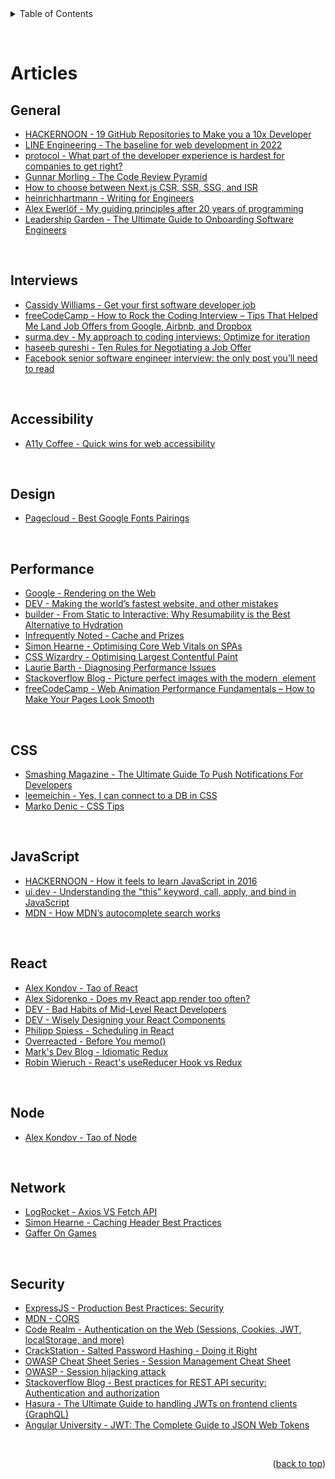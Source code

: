 <div id="top"></div>

<details>
  <summary>Table of Contents</summary>
  <a href="#articles">Articles</a>
  <ul>
    <li><a href="#general">General</a></li>
    <li><a href="#interviews">Interviews</a></li>
    <li><a href="#accessibility">Accessibility</a></li>
    <li><a href="#design">Design</a></li>
    <li><a href="#performance">Performance</a></li>
    <li><a href="#css">CSS</a></li>
    <li><a href="#javascript">JavaScript</a></li>
    <li><a href="#react">React</a></li>
    <li><a href="#node">Node</a></li>
    <li><a href="#network">Network</a></li>
    <li><a href="#security">Security</a></li>
  </ul>
</details>

&nbsp;

# Articles

## General

- [HACKERNOON - 19 GitHub Repositories to Make you a 10x Developer](https://hackernoon.com/19-github-repositories-to-make-you-a-10x-developer)
- [LINE Engineering - The baseline for web development in 2022](https://engineering.linecorp.com/en/blog/the-baseline-for-web-development-in-2022/)
- [protocol - What part of the developer experience is hardest for companies to get right?](https://www.protocol.com/braintrust/developer-experience-hardest-challenges)
- [Gunnar Morling - The Code Review Pyramid](https://www.morling.dev/blog/the-code-review-pyramid/)
- [How to choose between Next.js CSR, SSR, SSG, and ISR](https://next-usecase.thcl.dev/)
- [heinrichhartmann - Writing for Engineers](https://www.heinrichhartmann.com/posts/writing/)
- [Alex Ewerlöf - My guiding principles after 20 years of programming](https://alexewerlof.medium.com/my-guiding-principles-after-20-years-of-programming-a087dc55596c)
- [Leadership Garden - The Ultimate Guide to Onboarding Software Engineers](https://leadership.garden/onboarding-engineers/)

&nbsp;

## Interviews

- [Cassidy Williams - Get your first software developer job](https://github.com/readme/guides/first-job-in-tech)
- [freeCodeCamp - How to Rock the Coding Interview – Tips That Helped Me Land Job Offers from Google, Airbnb, and Dropbox](https://www.freecodecamp.org/news/coding-interviews-for-dummies-5e048933b82b/)
- [surma.dev - My approach to coding interviews: Optimize for iteration](https://surma.dev/things/spreadsheet/index.html)
- [haseeb qureshi - Ten Rules for Negotiating a Job Offer](https://haseebq.com/my-ten-rules-for-negotiating-a-job-offer)
- [Facebook senior software engineer interview: the only post you’ll need to read](https://daqo.medium.com/facebook-senior-software-engineer-interview-the-only-post-youll-need-to-read-e4604ff2336d)

&nbsp;

## Accessibility

- [A11y Coffee - Quick wins for web accessibility](https://a11y.coffee/quick-wins/)

&nbsp;

## Design

- [Pagecloud - Best Google Fonts Pairings](https://www.pagecloud.com/blog/best-google-fonts-pairings)

&nbsp;

## Performance

- [Google - Rendering on the Web ](https://developers.google.com/web/updates/2019/02/rendering-on-the-web)
- [DEV - Making the world’s fastest website, and other mistakes](https://dev.to/tigt/making-the-worlds-fastest-website-and-other-mistakes-56na)
- [builder - From Static to Interactive: Why Resumability is the Best Alternative to Hydration](https://www.builder.io/blog/from-static-to-interactive-why-resumability-is-the-best-alternative-to-hydration)
- [Infrequently Noted - Cache and Prizes](https://infrequently.org/2022/03/cache-and-prizes/)
- [Simon Hearne - Optimising Core Web Vitals on SPAs](https://simonhearne.com/2022/core-web-vitals-on-spas/)
- [CSS Wizardry - Optimising Largest Contentful Paint](https://csswizardry.com/2022/03/optimising-largest-contentful-paint/)
- [Laurie Barth - Diagnosing Performance Issues](https://laurieontech.com/posts/performance-diagnosis/)
- [Stackoverflow Blog - Picture perfect images with the modern <img> element](https://stackoverflow.blog/2022/03/28/picture-perfect-images-with-the-modern-element/)
- [freeCodeCamp - Web Animation Performance Fundamentals – How to Make Your Pages Look Smooth](https://www.freecodecamp.org/news/web-animation-performance-fundamentals)

&nbsp;

## CSS

- [Smashing Magazine - The Ultimate Guide To Push Notifications For Developers](https://www.smashingmagazine.com/2022/04/guide-push-notifications-developers/)
- [leemeichin - Yes, I can connect to a DB in CSS](https://www.leemeichin.com/posts/yes-i-can-connect-to-a-db-in-css.html)
- [Marko Denic - CSS Tips](https://markodenic.com/css-tips/)

&nbsp;

## JavaScript

- [HACKERNOON - How it feels to learn JavaScript in 2016](https://hackernoon.com/how-it-feels-to-learn-javascript-in-2016-d3a717dd577f)
- [ui.dev - Understanding the "this" keyword, call, apply, and bind in JavaScript](https://ui.dev/this-keyword-call-apply-bind-javascript)
- [MDN - How MDN’s autocomplete search works](https://hacks.mozilla.org/2021/08/mdns-autocomplete-search/)

&nbsp;

## React

- [Alex Kondov - Tao of React](https://alexkondov.com/tao-of-react/)
- [Alex Sidorenko - Does my React app render too often?](https://alexsidorenko.com/blog/react-app-render-often/)
- [DEV - Bad Habits of Mid-Level React Developers](https://dev.to/srmagura/bad-habits-of-mid-level-react-developers-b41)
- [DEV - Wisely Designing your React Components](https://dev.to/mbarzeev/wisely-designing-your-react-components-4o0)
- [Philipp Spiess - Scheduling in React](https://philippspiess.com/scheduling-in-react/)
- [Overreacted - Before You memo()](https://overreacted.io/before-you-memo/)
- [Mark's Dev Blog - Idiomatic Redux](https://blog.isquaredsoftware.com/series/idiomatic-redux)
- [Robin Wieruch - React's useReducer Hook vs Redux](https://www.robinwieruch.de/redux-vs-usereducer/)

&nbsp;

## Node

- [Alex Kondov - Tao of Node](https://alexkondov.com/tao-of-node/)

&nbsp;

## Network

- [LogRocket - Axios VS Fetch API](https://blog.logrocket.com/axios-vs-fetch-best-http-requests/)
- [Simon Hearne - Caching Header Best Practices](https://simonhearne.com/2022/caching-header-best-practices/)
- [Gaffer On Games](https://gafferongames.com/)

&nbsp;

## Security

- [ExpressJS - Production Best Practices: Security](https://expressjs.com/en/advanced/best-practice-security.html)
- [MDN - CORS](https://developer.mozilla.org/en-US/docs/Web/HTTP/CORS)
- [Code Realm - Authentication on the Web (Sessions, Cookies, JWT, localStorage, and more)](https://www.youtube.com/watch?v=2PPSXonhIck)
- [CrackStation - Salted Password Hashing - Doing it Right](https://crackstation.net/hashing-security.htm)
- [OWASP Cheat Sheet Series - Session Management Cheat Sheet](https://cheatsheetseries.owasp.org/cheatsheets/Session_Management_Cheat_Sheet.html)
- [OWASP - Session hijacking attack](https://owasp.org/www-community/attacks/Session_hijacking_attack)
- [Stackoverflow Blog - Best practices for REST API security: Authentication and authorization](https://stackoverflow.blog/2021/10/06/best-practices-for-authentication-and-authorization-for-rest-apis/)
- [Hasura - The Ultimate Guide to handling JWTs on frontend clients (GraphQL)](https://hasura.io/blog/best-practices-of-using-jwt-with-graphql/#jwt_security)
- [Angular University - JWT: The Complete Guide to JSON Web Tokens](https://blog.angular-university.io/angular-jwt/)

&nbsp;

<p align="right">(<a href="#top">back to top</a>)</p>
